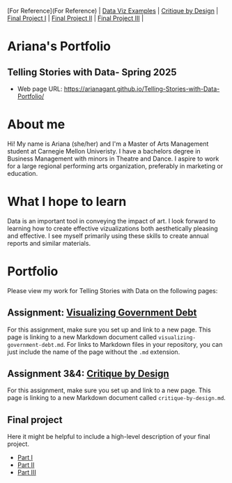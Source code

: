 [For Reference](For Reference) | [Data Viz Examples](dataviz-examples) | [Critique by Design](critique-by-design) | [Final Project I](final-project-part-one) | [Final Project II](final-project-part-two) | [Final Project III](final-project-part-three) |

# Ariana's Portfolio
## Telling Stories with Data- Spring 2025

- Web page URL: https://arianagant.github.io/Telling-Stories-with-Data-Portfolio/

# About me
Hi! My name is Ariana (she/her) and I'm a Master of Arts Management student at Carnegie Mellon Univeristy. I have a bachelors degree in Business Management with minors in Theatre and Dance. I aspire to work for a large regional performing arts organization, preferably in marketing or education. 

# What I hope to learn
Data is an important tool in conveying the impact of art. I look forward to learning how to create effective vizualizations both aesthetically pleasing and effective. I see myself primarily using these skills to create annual reports and similar materials.

# Portfolio
Please view my work for Telling Stories with Data on the following pages: 

## Assignment: [Visualizing Government Debt](visualizing-government-debt)
For this assignment, make sure you set up and link to a new page.  This page is linking to a new Markdown document called `visualizing-government-debt.md`.  For links to Markdown files in your repository, you can just include the name of the page without the `.md` extension. 

## Assignment 3&4: [Critique by Design](critique-by-design)
For this assignment, make sure you set up and link to a new page.  This page is linking to a new Markdown document called `critique-by-design.md`.  

## Final project
Here it might be helpful to include a high-level description of your final project. 

- [Part I](final-project-part-one)
- [Part II](final-project-part-two)
- [Part III](final-project-part-three)
